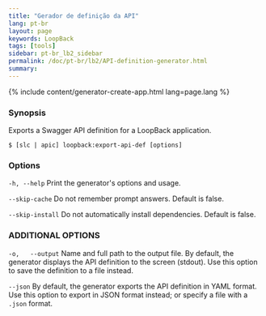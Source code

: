 ```yaml
---
title: "Gerador de definição da API"
lang: pt-br
layout: page
keywords: LoopBack
tags: [tools]
sidebar: pt-br_lb2_sidebar
permalink: /doc/pt-br/lb2/API-definition-generator.html
summary:
---
```


{% include content/generator-create-app.html lang=page.lang %}

### Synopsis

Exports a Swagger API definition for a LoopBack application.

```shell
$ [slc | apic] loopback:export-api-def [options]
```

### Options

`-h, --help`
Print the generator's options and usage.

`--skip-cache`
Do not remember prompt answers. Default is false.

`--skip-install`
Do not automatically install dependencies. Default is false.

### ADDITIONAL OPTIONS

`-o,   --output`
Name and full path to the output file. By default, the generator displays the API definition to the screen (stdout). Use this option to save the definition to a file instead.

`--json`
By default, the generator exports the API definition in YAML format. Use this option to export in JSON format instead; or specify a file with a `.json` format.
